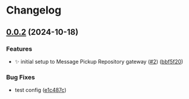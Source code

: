 # Changelog

## [0.0.2](https://github.com/2060-io/message-pickup-repository/compare/message-pickup-repository-server-v0.0.1...message-pickup-repository-server@v0.0.2) (2024-10-18)


### Features

* :sparkles: initial setup to Message Pickup Repository gateway ([#2](https://github.com/2060-io/message-pickup-repository/issues/2)) ([bbf5f20](https://github.com/2060-io/message-pickup-repository/commit/bbf5f207ca63f95f1afe83e17523c23b39c6c841))


### Bug Fixes

* test config ([e1c487c](https://github.com/2060-io/message-pickup-repository/commit/e1c487c1de26cd42fb58bd0e1cfd1b493c4250a5))
